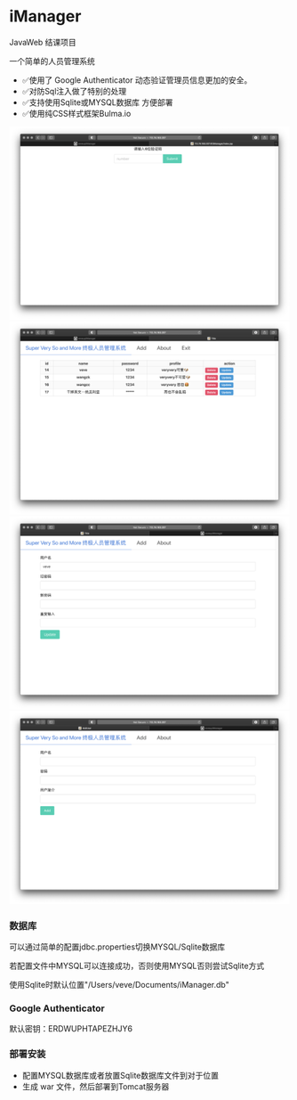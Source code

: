 # iManager

JavaWeb 结课项目

一个简单的人员管理系统

+ ✅使用了 Google Authenticator 动态验证管理员信息更加的安全。
+ ✅对防Sql注入做了特别的处理
+ ✅支持使用Sqlite或MYSQL数据库 方便部署
+ ✅使用纯CSS样式框架Bulma.io

![img](./img/demo1.png)
![img](./img/demo2.png)
![img](./img/demo3.png)
![img](./img/demo4.png)

### 数据库
可以通过简单的配置jdbc.properties切换MYSQL/Sqlite数据库

若配置文件中MYSQL可以连接成功，否则使用MYSQL否则尝试Sqlite方式

使用Sqlite时默认位置"/Users/veve/Documents/iManager.db"

### Google Authenticator
默认密钥：ERDWUPHTAPEZHJY6

### 部署安装
+ 配置MYSQL数据库或者放置Sqlite数据库文件到对于位置
+ 生成 war 文件，然后部署到Tomcat服务器